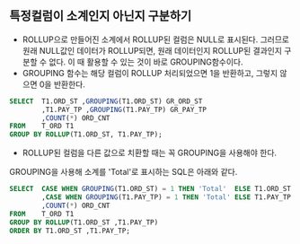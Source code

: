 ## 특정컬럼이 소계인지 아닌지 구분하기
- ROLLUP으로 만들어진 소계에서 ROLLUP된 컬럼은 NULL로 표시된다. 그러므로 원래 NULL값인 데이터가 ROLLUP되면, 원래 데이터인지 ROLLUP된 결과인지 구분할 수 없다. 이 때 활용할 수 있는 것이 바로 GROUPING함수이다.
- GROUPING 함수는 해당 컬럼이 ROLLUP 처리되었으면 1을 반환하고, 그렇지 않으면 0을 반환한다. 

```sql
SELECT  T1.ORD_ST ,GROUPING(T1.ORD_ST) GR_ORD_ST 
        ,T1.PAY_TP ,GROUPING(T1.PAY_TP) GR_PAY_TP
        ,COUNT(*) ORD_CNT
FROM    T_ORD T1
GROUP BY ROLLUP(T1.ORD_ST, T1.PAY_TP);
```
- ROLLUP된 컬럼을 다른 값으로 치환할 때는 꼭 GROUPING을 사용해야 한다.

GROUPING을 사용해 소계를 'Total'로 표시하는 SQL은 아래와 같다.

```sql
SELECT  CASE WHEN GROUPING(T1.ORD_ST) = 1 THEN 'Total'  ELSE T1.ORD_ST END ORD_ST
        ,CASE WHEN GROUPING(T1.PAY_TP) = 1 THEN 'Total' ELSE T1.PAY_TP END PAY_TP 
        ,COUNT(*) ORD_CNT
FROM    T_ORD T1
GROUP BY ROLLUP(T1.ORD_ST ,T1.PAY_TP)
ORDER BY T1.ORD_ST ,T1.PAY_TP;
```
